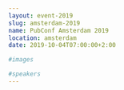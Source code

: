 ```yaml
---
layout: event-2019
slug: amsterdam-2019
name: PubConf Amsterdam 2019
location: amsterdam
date: 2019-10-04T07:00:00+2:00

#images

#speakers
---
```

